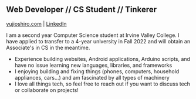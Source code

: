 
## Web Developer // CS Student // Tinkerer

[yujioshiro.com](https://yujioshiro.com) | [LinkedIn](https://www.linkedin.com/in/yujioshiro/)

I am a second year Computer Science student at Irvine Valley College. I have applied to transfer to a 4-year university in Fall 2022 and will obtain an Associate's in CS in the meantime. 

- Experience building websites, Android applications, Arduino scripts, and have no issue learning new languages, libraries, and frameworks
- I enjoying building and fixing things (phones, computers, household appliances, cars...) and am fascinated by all types of machinery
- I love all things tech, so feel free to reach out if you want to discuss tech or collaborate on projects!

<!-- [![Yuji's GitHub stats](https://github-readme-stats.vercel.app/api?username=yujioshiro)](https://github.com/yujioshiro/github-readme-stats) -->


<!-- ![Visitors](https://visitor-badge.glitch.me/badge?page_id=${yujioshiro}.${yujioshiro}) -->
<!-- <img height="100em" width="150em" src="https://github-readme-stats.vercel.app/api/top-langs/?username=yujioshiro&layout=compact" /> -->

<!--
**yujioshiro/yujioshiro** is a ✨ _special_ ✨ repository because its `README.md` (this file) appears on your GitHub profile.

Here are some ideas to get you started:

- 🔭 I’m currently working on ...
- 🌱 I’m currently learning ...
- 👯 I’m looking to collaborate on ...
- 🤔 I’m looking for help with ...
- 💬 Ask me about ...
- 📫 How to reach me: ...
- 😄 Pronouns: ...
- ⚡ Fun fact: ...
-->
